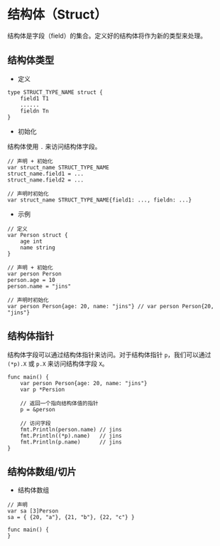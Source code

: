# 结构体（Struct）

结构体是字段（field）的集合。定义好的结构体将作为新的类型来处理。

## 结构体类型

* 定义

```golang
type STRUCT_TYPE_NAME struct {
    field1 T1
    ......
    fieldn Tn
}
```

* 初始化

结构体使用 `.` 来访问结构体字段。

```golang
// 声明 + 初始化
var struct_name STRUCT_TYPE_NAME
struct_name.field1 = ...
struct_name.field2 = ...

// 声明时初始化
var struct_name STRUCT_TYPE_NAME{field1: ..., fieldn: ...}
```

* 示例

```golang
// 定义
var Person struct {
    age int
    name string
}

// 声明 + 初始化
var person Person
person.age = 10
person.name = "jins"

// 声明时初始化
var person Person{age: 20, name: "jins"} // var person Person{20, "jins"}
```

## 结构体指针

结构体字段可以通过结构体指针来访问。对于结构体指针 `p`，我们可以通过 `(*p).X` 或 `p.X` 来访问结构体字段 `X`。

```golang
func main() {
    var person Person{age: 20, name: "jins"}
    var p *Persion

    // 返回一个指向结构体值的指针
    p = &person

    // 访问字段
    fmt.Println(person.name) // jins
    fmt.Println((*p).name)   // jins
    fmt.Println(p.name)      // jins
}
```

## 结构体数组/切片

* 结构体数组

```golang
// 声明
var sa [3]Person
sa = { {20, "a"}, {21, "b"}, {22, "c"} }
```

```golang
func main() {
}
```
